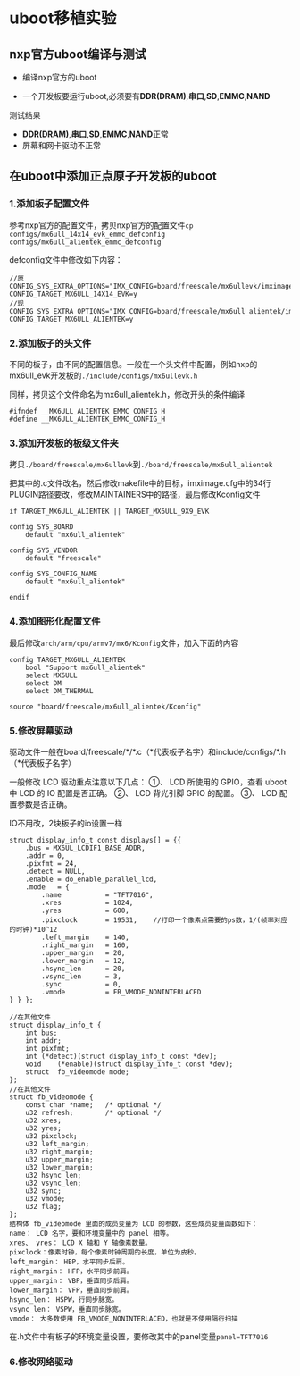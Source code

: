 # uboot移植实验



## nxp官方uboot编译与测试



- 编译nxp官方的uboot

- 一个开发板要运行uboot,必须要有**DDR(DRAM)**,**串口**,**SD**,**EMMC**,**NAND**

测试结果

- **DDR(DRAM)**,**串口**,**SD**,**EMMC**,**NAND**正常
- 屏幕和网卡驱动不正常

## 在uboot中添加正点原子开发板的uboot



### 1.添加板子配置文件

参考nxp官方的配置文件，拷贝nxp官方的配置文件`cp configs/mx6ull_14x14_evk_emmc_defconfig configs/mx6ull_alientek_emmc_defconfig`

defconfig文件中修改如下内容：
```
//原
CONFIG_SYS_EXTRA_OPTIONS="IMX_CONFIG=board/freescale/mx6ullevk/imximage.cfg,MX6ULL_EVK_EMMC_REWORK"
CONFIG_TARGET_MX6ULL_14X14_EVK=y
//现
CONFIG_SYS_EXTRA_OPTIONS="IMX_CONFIG=board/freescale/mx6ull_alientek/imximage.cfg,MX6ULL_EVK_EMMC_REWORK"
CONFIG_TARGET_MX6ULL_ALIENTEK=y   
```



### 2.添加板子的头文件

不同的板子，由不同的配置信息。一般在一个头文件中配置，例如nxp的mx6ull_evk开发板的`./include/configs/mx6ullevk.h`

同样，拷贝这个文件命名为mx6ull_alientek.h，修改开头的条件编译

```
#ifndef __MX6ULL_ALIENTEK_EMMC_CONFIG_H
#define __MX6ULL_ALIENTEK_EMMC_CONFIG_H
```

### 3.添加开发板的板级文件夹

拷贝`./board/freescale/mx6ullevk`到`./board/freescale/mx6ull_alientek`

把其中的.c文件改名，然后修改makefile中的目标，imximage.cfg中的34行PLUGIN路径要改，修改MAINTAINERS中的路径，最后修改Kconfig文件

```
if TARGET_MX6ULL_ALIENTEK || TARGET_MX6ULL_9X9_EVK

config SYS_BOARD
	default "mx6ull_alientek"

config SYS_VENDOR
	default "freescale"

config SYS_CONFIG_NAME
	default "mx6ull_alientek"

endif
```


### 4.添加图形化配置文件


最后修改`arch/arm/cpu/armv7/mx6/Kconfig`文件，加入下面的内容
```
config TARGET_MX6ULL_ALIENTEK
	bool "Support mx6ull_alientek"
	select MX6ULL
	select DM
	select DM_THERMAL
	
source "board/freescale/mx6ull_alientek/Kconfig"
```

### 5.修改屏幕驱动

驱动文件一般在board/freescale/\*/\*.c（\*代表板子名字）和include/configs/\*.h（*代表板子名字）

一般修改 LCD 驱动重点注意以下几点：
①、 LCD 所使用的 GPIO，查看 uboot 中 LCD 的 IO 配置是否正确。
②、 LCD 背光引脚 GPIO 的配置。
③、 LCD 配置参数是否正确。

IO不用改，2块板子的io设置一样

```
struct display_info_t const displays[] = {{
	.bus = MX6UL_LCDIF1_BASE_ADDR,
	.addr = 0,
	.pixfmt = 24,
	.detect = NULL,
	.enable	= do_enable_parallel_lcd,
	.mode	= {
		.name			= "TFT7016",
		.xres           = 1024,
		.yres           = 600,
		.pixclock       = 19531,	//打印一个像素点需要的ps数，1/(帧率对应的时钟)*10^12
		.left_margin    = 140,
		.right_margin   = 160,
		.upper_margin   = 20,
		.lower_margin   = 12,
		.hsync_len      = 20,
		.vsync_len      = 3,
		.sync           = 0,
		.vmode          = FB_VMODE_NONINTERLACED
} } };

//在其他文件
struct display_info_t {
	int	bus;
	int	addr;
	int	pixfmt;
	int	(*detect)(struct display_info_t const *dev);
	void	(*enable)(struct display_info_t const *dev);
	struct	fb_videomode mode;
};
//在其他文件
struct fb_videomode {
	const char *name;	/* optional */
	u32 refresh;		/* optional */
	u32 xres;
	u32 yres;
	u32 pixclock;
	u32 left_margin;
	u32 right_margin;
	u32 upper_margin;
	u32 lower_margin;
	u32 hsync_len;
	u32 vsync_len;
	u32 sync;
	u32 vmode;
	u32 flag;
};
结构体 fb_videomode 里面的成员变量为 LCD 的参数，这些成员变量函数如下：
name： LCD 名字，要和环境变量中的 panel 相等。
xres、 yres： LCD X 轴和 Y 轴像素数量。
pixclock：像素时钟，每个像素时钟周期的长度，单位为皮秒。
left_margin： HBP，水平同步后肩。
right_margin： HFP，水平同步前肩。
upper_margin： VBP，垂直同步后肩。
lower_margin： VFP，垂直同步前肩。
hsync_len： HSPW，行同步脉宽。
vsync_len： VSPW，垂直同步脉宽。
vmode： 大多数使用 FB_VMODE_NONINTERLACED，也就是不使用隔行扫描
```

在.h文件中有板子的环境变量设置，要修改其中的panel变量`panel=TFT7016`

### 6.修改网络驱动